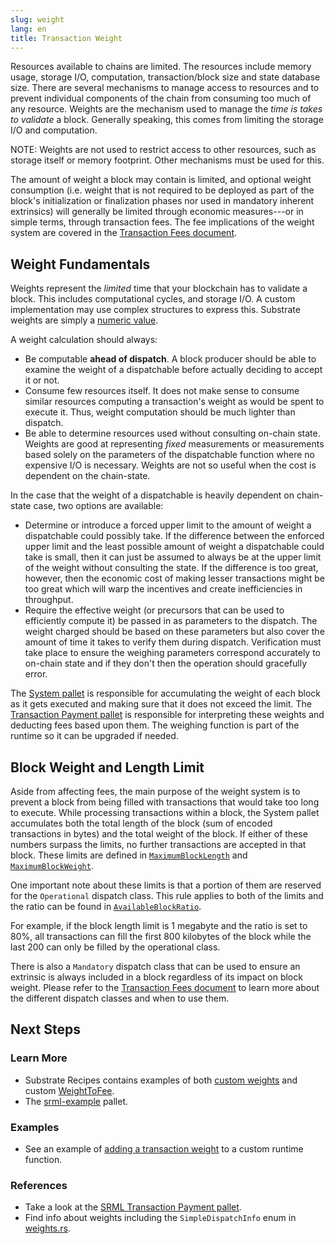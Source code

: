 ```yaml
---
slug: weight
lang: en
title: Transaction Weight
---
```


Resources available to chains are limited. The resources include memory usage, storage I/O, computation, transaction/block size and state database size. There are several mechanisms to manage access to resources and to
prevent individual components of the chain from consuming too much of any resource. Weights are the mechanism used to manage the *time is takes to validate* a block. Generally speaking, this comes from limiting the storage I/O and computation.

NOTE: Weights are not used to restrict access to other resources, such as storage itself or memory footprint. Other mechanisms must be used for this.

The amount of weight a block may contain is limited, and optional weight consumption (i.e. weight that is not required to be deployed as part of the block's initialization or finalization phases nor used in mandatory inherent extrinsics) will generally be limited through economic measures---or in simple terms, through transaction fees. The fee implications of the weight system are covered in the [Transaction Fees document](/current/runtime/fees.md).

## Weight Fundamentals

Weights represent the _limited_ time that your blockchain has to validate a block. This includes computational cycles,
and storage I/O. A custom implementation may use complex structures to express this. Substrate
weights are simply a [numeric value](https://substrate.dev/rustdocs/master/frame_support/weights/type.Weight.html).

A weight calculation should always:

- Be computable __ahead of dispatch__. A block producer should be able to examine the weight of a
  dispatchable before actually deciding to accept it or not.
- Consume few resources itself. It does not make sense to consume similar resources computing a
  transaction's weight as would be spent to execute it. Thus, weight computation should be much
  lighter than dispatch.
- Be able to determine resources used without consulting on-chain state. Weights
  are good at representing _fixed_ measurements or measurements based solely on the parameters of the dispatchable function where no expensive I/O is necessary. Weights are not so useful when the cost is dependent on the chain-state.
  
In the case that the weight of a dispatchable is heavily dependent on chain-state case, two options are available:

- Determine or introduce a forced upper limit to the amount of weight a dispatchable could possibly take. If the difference between the enforced upper limit and the least possible amount of weight a dispatchable could take is small, then it can just be assumed to always be at the upper limit of the weight without consulting the state. If the difference is too great, however, then the economic cost of making lesser transactions might be too great which will warp the incentives and create inefficiencies in throughput.
- Require the effective weight (or precursors that can be used to efficiently compute it) be passed in as parameters to the dispatch. The weight charged should be based on these parameters but also cover the amount of time it takes to verify them during dispatch. Verification must take place to ensure the weighing parameters correspond accurately to on-chain state and if they don't then the operation should gracefully error.

The [System pallet](https://substrate.dev/rustdocs/master/frame_system/struct.Module.html) is
responsible for accumulating the weight of each block as it gets executed and making sure that it
does not exceed the limit. The [Transaction Payment
pallet](https://substrate.dev/rustdocs/master/pallet_transaction_payment/index.html) is responsible
for interpreting these weights and deducting fees based upon them. The weighing function is part of
the runtime so it can be upgraded if needed.

## Block Weight and Length Limit

Aside from affecting fees, the main purpose of the weight system is to prevent a block from being
filled with transactions that would take too long to execute. While processing transactions within a block, the System pallet
accumulates both the total length of the block (sum of encoded transactions in bytes) and the total
weight of the block. If either of these numbers surpass the limits, no further transactions are
accepted in that block. These limits are defined in
[`MaximumBlockLength`](https://substrate.dev/rustdocs/master/frame_system/trait.Trait.html#associatedtype.MaximumBlockLength)
and
[`MaximumBlockWeight`](https://substrate.dev/rustdocs/master/frame_system/trait.Trait.html#associatedtype.MaximumBlockWeight).

One important note about these limits is that a portion of them are reserved for the `Operational`
dispatch class. This rule applies to both of the limits and the ratio can be found in
[`AvailableBlockRatio`](https://substrate.dev/rustdocs/master/frame_system/trait.Trait.html#associatedtype.AvailableBlockRatio).

For example, if the block length limit is 1 megabyte and the ratio is set to 80%, all transactions
can fill the first 800 kilobytes of the block while the last 200 can only be filled by the
operational class.

There is also a `Mandatory` dispatch class that can be used to ensure an extrinsic is always
included in a block regardless of its impact on block weight. Please refer to the
[Transaction Fees document](/current/runtime/fees.md) to learn more about the different dispatch
classes and when to use them.

## Next Steps

### Learn More

- Substrate Recipes contains examples of both [custom
  weights](https://github.com/substrate-developer-hub/recipes/tree/master/pallets/weights)
  and custom
  [WeightToFee](https://github.com/substrate-developer-hub/recipes/tree/master/runtimes/weight-fee-runtime).
- The [srml-example](https://github.com/paritytech/substrate/blob/master/frame/example/src/lib.rs)
  pallet.

### Examples

- See an example of [adding a transaction weight](https://substrate.dev/recipes/3-entrees/weights.html) to a
  custom runtime function.

### References

- Take a look at the [SRML Transaction Payment
  pallet](https://github.com/paritytech/substrate/blob/master/frame/transaction-payment/src/lib.rs).
- Find info about weights including the `SimpleDispatchInfo` enum in
  [weights.rs](https://github.com/paritytech/substrate/blob/master/frame/support/src/weights.rs).
